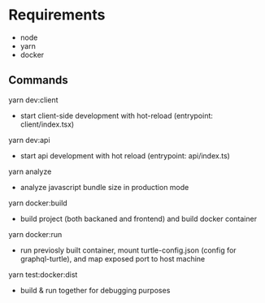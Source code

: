 # Requirements
- node
- yarn
- docker

## Commands
yarn dev:client
- start client-side development with hot-reload (entrypoint: client/index.tsx)

yarn dev:api
- start api development with hot reload (entrypoint: api/index.ts)

yarn analyze
- analyze javascript bundle size in production mode

yarn docker:build
- build project (both backaned and frontend) and build docker container

yarn docker:run 
- run previosly built container, mount turtle-config.json (config for graphql-turtle), and map exposed port to host machine

yarn test:docker:dist
- build & run together for debugging purposes

